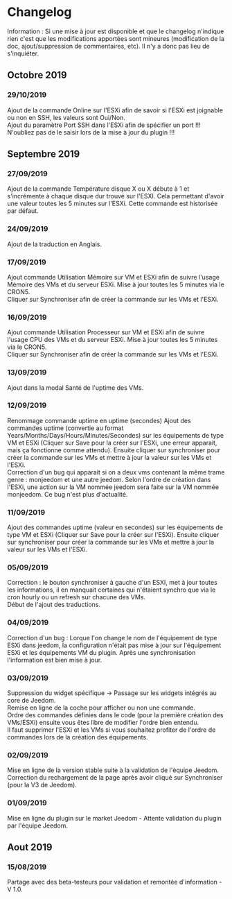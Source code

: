 # Changelog

Information : Si une mise à jour est disponible et que le changelog n'indique rien c'est que les modifications apportées sont mineures (modification de la doc, ajout/suppression de commentaires, etc). Il n'y a donc pas lieu de s'inquiéter.

## Octobre 2019
### 29/10/2019
Ajout de la commande Online sur l'ESXi afin de savoir si l'ESXi est joignable ou non en SSH, les valeurs sont Oui/Non.<br/>
Ajout du paramètre Port SSH dans l'ESXi afin de spécifier un port !!! N'oubliez pas de le saisir lors de la mise à jour du plugin !!!

## Septembre 2019
### 27/09/2019
Ajout de la commande Température disque X ou X débute à 1 et s'incrémente à chaque disque dur trouvé sur l'ESXI. Cela permettant d'avoir une valeur toutes les 5 minutes sur l'ESXi. Cette commande est historisée par défaut.

### 24/09/2019
Ajout de la traduction en Anglais.

### 17/09/2019
Ajout commande Utilisation Mémoire sur VM et ESXi afin de suivre l'usage Mémoire des VMs et du serveur ESXi. Mise à jour toutes les 5 minutes via le CRON5. <br/>
Cliquer sur Synchroniser afin de créer la commande sur les VMs et l'ESXi.

### 16/09/2019
Ajout commande Utilisation Processeur sur VM et ESXi afin de suivre l'usage CPU des VMs et du serveur ESXi. Mise à jour toutes les 5 minutes via le CRON5. <br/>
Cliquer sur Synchroniser afin de créer la commande sur les VMs et l'ESXi.

### 13/09/2019
Ajout dans la modal Santé de l'uptime des VMs.

### 12/09/2019 
Renommage commande uptime en uptime (secondes)
Ajout des commandes uptime (convertie au format Years/Months/Days/Hours/Minutes/Secondes) sur les équipements de type VM et ESXi (Cliquer sur Save pour la créer sur l'ESXi, une erreur apparait, mais ça fonctionne comme attendu). Ensuite cliquer sur synchroniser pour créer la commande sur les VMs et mettre à jour la valeur sur les VMs et l'ESXi.<br/>
Correction d'un bug qui apparait si on a deux vms contenant la même trame genre : monjeedom et une autre jeedom. Selon l'ordre de création dans l'ESXi, une action sur la VM nommée jeedom sera faite sur la VM nommée monjeedom. Ce bug n'est plus d'actualité.

### 11/09/2019 
Ajout des commandes uptime (valeur en secondes) sur les équipements de type VM et ESXi (Cliquer sur Save pour la créer sur l'ESXi). Ensuite cliquer sur synchroniser pour créer la commande sur les VMs et mettre à jour la valeur sur les VMs et l'ESXi.

### 05/09/2019 
Correction : le bouton synchroniser à gauche d'un ESXI, met à jour toutes les informations, il en manquait certaines qui n'étaient synchro que via le cron hourly ou un refresh sur chacune des VMs.<br/>
Début de l'ajout des traductions.

### 04/09/2019 
Correction d'un bug : Lorque l'on change le nom de l'équipement de type ESXi dans jeedom, la configuration n'était pas mise à jour sur l'équipement ESXi et les équipements VM du plugin. Après une synchronisation l'information est bien mise à jour.

### 03/09/2019 
Suppression du widget spécifique -> Passage sur les widgets intégrés au core de Jeedom.<br/>
Remise en ligne de la coche pour afficher ou non une commande.<br/>
Ordre des commandes définies dans le code (pour la première création des VMs/ESXi) ensuite vous êtes libre de modifier l'ordre bien entendu.<br/>
Il faut supprimer l'ESXi et les VMs si vous souhaitez profiter de l'ordre de commandes lors de la création des équipements.

### 02/09/2019 
Mise en ligne de la version stable suite à la validation de l'équipe Jeedom.<br/>
Correction du rechargement de la page après avoir cliqué sur Synchroniser (pour la V3 de Jeedom).

### 01/09/2019 
Mise en ligne du plugin sur le market Jeedom - Attente validation du plugin par l'équipe Jeedom.

## Aout 2019
### 15/08/2019 
Partage avec des beta-testeurs pour validation et remontée d'information - V 1.0.
